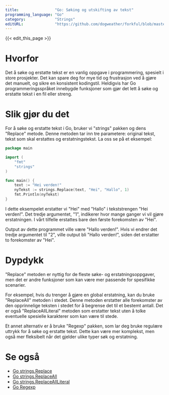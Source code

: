 ```yaml
---
title:                "Go: Søking og utskifting av tekst"
programming_language: "Go"
category:             "Strings"
editURL:              "https://github.com/dogweather/forkful/blob/master/content/no/go/searching-and-replacing-text.md"
---
```


{{< edit_this_page >}}

# Hvorfor

Det å søke og erstatte tekst er en vanlig oppgave i programmering, spesielt i store prosjekter. Det kan spare deg for mye tid og frustrasjon ved å gjøre det manuelt, og sikre en konsistent kodingstil. Heldigvis har Go programmeringsspråket innebygde funksjoner som gjør det lett å søke og erstatte tekst i en fil eller streng.

# Slik gjør du det

For å søke og erstatte tekst i Go, bruker vi "strings" pakken og dens "Replace" metode. Denne metoden tar inn tre parametere: original tekst, tekst som skal erstattes og erstatningstekst. La oss se på et eksempel:

```Go
package main

import (
	"fmt"
	"strings"
)

func main() {
	text := "Hei verden!"
	nyTekst := strings.Replace(text, "Hei", "Hallo", 1)
	fmt.Println(nyTekst)
}
```

I dette eksempelet erstatter vi "Hei" med "Hallo" i tekststrengen "Hei verden!". Det tredje argumentet, "1", indikerer hvor mange ganger vi vil gjøre erstatningen. I vårt tilfelle erstattes bare den første forekomsten av "Hei".

Output av dette programmet ville være "Hallo verden!". Hvis vi endrer det tredje argumentet til "2", ville output bli "Hallo verden!", siden det erstatter to forekomster av "Hei".

# Dypdykk

"Replace" metoden er nyttig for de fleste søke- og erstatningsoppgaver, men det er andre funksjoner som kan være mer passende for spesifikke scenarier.

For eksempel, hvis du trenger å gjøre en global erstatning, kan du bruke "ReplaceAll" metoden i stedet. Denne metoden erstatter alle forekomster av den opprinnelige teksten i stedet for å begrense det til et bestemt antall. Det er også "ReplaceAllLiteral" metoden som erstatter tekst uten å tolke eventuelle spesielle karakterer som kan være til stede.

Et annet alternativ er å bruke "Regexp" pakken, som lar deg bruke regulære uttrykk for å søke og erstatte tekst. Dette kan være mer komplekst, men også mer fleksibelt når det gjelder ulike typer søk og erstatning.

# Se også

- [Go strings.Replace](https://golang.org/pkg/strings/#Replace)
- [Go strings.ReplaceAll](https://golang.org/pkg/strings/#ReplaceAll)
- [Go strings.ReplaceAllLiteral](https://golang.org/pkg/strings/#ReplaceAllLiteral)
- [Go Regexp](https://golang.org/pkg/regexp/)